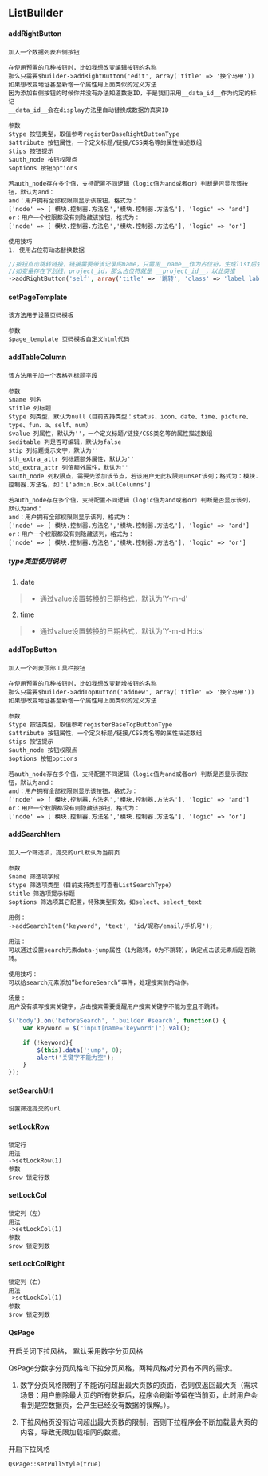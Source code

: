 ## ListBuilder

#### addRightButton
```blade
加入一个数据列表右侧按钮

在使用预置的几种按钮时，比如我想改变编辑按钮的名称
那么只需要$builder->addRightButton('edit', array('title' => '换个马甲'))
如果想改变地址甚至新增一个属性用上面类似的定义方法
因为添加右侧按钮的时候你并没有办法知道数据ID，于是我们采用__data_id__作为约定的标记
__data_id__会在display方法里自动替换成数据的真实ID

参数
$type 按钮类型，取值参考registerBaseRightButtonType
$attribute 按钮属性，一个定义标题/链接/CSS类名等的属性描述数组
$tips 按钮提示
$auth_node 按钮权限点
$options 按钮options

若auth_node存在多个值，支持配置不同逻辑（logic值为and或者or）判断是否显示该按钮，默认为and：
and：用户拥有全部权限则显示该按钮，格式为：
['node' => ['模块.控制器.方法名','模块.控制器.方法名'], 'logic' => 'and']
or：用户一个权限都没有则隐藏该按钮，格式为：
['node' => ['模块.控制器.方法名','模块.控制器.方法名'], 'logic' => 'or']
```

```blade
使用技巧
1. 使用占位符动态替换数据
```

```php
//按钮点击跳转链接，链接需要带该记录的name，只需用__name__作为占位符，生成list后会自动替换成该记录的真实name值
//如变量存在下划线，project_id，那么占位符就是 __project_id__，以此类推
->addRightButton('self', array('title' => '跳转', 'class' => 'label label-primary', 'href' => U('index', ['name' => '__name__'])));
```

#### setPageTemplate
```blade
该方法用于设置页码模板

参数
$page_template 页码模板自定义html代码
```

#### addTableColumn
```blade
该方法用于加一个表格列标题字段

参数
$name 列名 
$title 列标题
$type 列类型，默认为null（目前支持类型：status、icon、date、time、picture、type、fun、a、self、num）  
$value 列属性，默认为''，一个定义标题/链接/CSS类名等的属性描述数组
$editable 列是否可编辑，默认为false  
$tip 列标题提示文字，默认为''  
$th_extra_attr 列标题额外属性，默认为''  
$td_extra_attr 列值额外属性，默认为''
$auth_node 列权限点，需要先添加该节点，若该用户无此权限则unset该列；格式为：模块.控制器.方法名，如：['admin.Box.allColumns']

若auth_node存在多个值，支持配置不同逻辑（logic值为and或者or）判断是否显示该列，默认为and：
and：用户拥有全部权限则显示该列，格式为：
['node' => ['模块.控制器.方法名','模块.控制器.方法名'], 'logic' => 'and']
or：用户一个权限都没有则隐藏该列，格式为：
['node' => ['模块.控制器.方法名','模块.控制器.方法名'], 'logic' => 'or']
```

##### type类型使用说明
1. date
> + 通过value设置转换的日期格式，默认为'Y-m-d'
2. time
> + 通过value设置转换的日期格式，默认为'Y-m-d H:i:s'


#### addTopButton
```blade
加入一个列表顶部工具栏按钮

在使用预置的几种按钮时，比如我想改变新增按钮的名称
那么只需要$builder->addTopButton('addnew', array('title' => '换个马甲'))
如果想改变地址甚至新增一个属性用上面类似的定义方法

参数
$type 按钮类型，取值参考registerBaseTopButtonType
$attribute 按钮属性，一个定义标题/链接/CSS类名等的属性描述数组
$tips 按钮提示
$auth_node 按钮权限点
$options 按钮options

若auth_node存在多个值，支持配置不同逻辑（logic值为and或者or）判断是否显示该按钮，默认为and：
and：用户拥有全部权限则显示该按钮，格式为：
['node' => ['模块.控制器.方法名','模块.控制器.方法名'], 'logic' => 'and']
or：用户一个权限都没有则隐藏该按钮，格式为：
['node' => ['模块.控制器.方法名','模块.控制器.方法名'], 'logic' => 'or']
```

#### addSearchItem
```blade
加入一个筛选项，提交的url默认为当前页

参数
$name 筛选项字段
$type 筛选项类型（目前支持类型可查看ListSearchType）  
$title 筛选项提示标题
$options 筛选项其它配置，特殊类型有效，如select、select_text

用例：
->addSearchItem('keyword', 'text', 'id/昵称/email/手机号');

用法：
可以通过设置search元素data-jump属性（1为跳转，0为不跳转），确定点击该元素后是否跳转。

使用技巧：
可以给search元素添加”beforeSearch“事件，处理搜索前的动作。

场景：
用户没有填写搜索关键字，点击搜索需要提醒用户搜索关键字不能为空且不跳转。
```

```javascript
$('body').on('beforeSearch', '.builder #search', function() {
    var keyword = $("input[name='keyword']").val();

    if (!keyword){
        $(this).data('jump', 0);
        alert('关键字不能为空');
    }
});
```

#### setSearchUrl
```blade
设置筛选提交的url
```

#### setLockRow
```blade
锁定行
用法
->setLockRow(1)
参数
$row 锁定行数
```

#### setLockCol
```blade
锁定列（左）
用法
->setLockCol(1)
参数
$row 锁定列数
```

#### setLockColRight
```blade
锁定列（右）
用法
->setLockCol(1)
参数
$row 锁定列数
```

#### QsPage

开启关闭下拉风格， 默认采用数字分页风格

QsPage分数字分页风格和下拉分页风格，两种风格对分页有不同的需求。 

1. 数字分页风格限制了不能访问超出最大页数的页面，否则仅返回最大页（需求场景：用户删除最大页的所有数据后，程序会刷新停留在当前页，此时用户会看到是空数据页，会产生已经没有数据的误解。）。

2. 下拉风格页没有访问超出最大页数的限制，否则下拉程序会不断加载最大页的内容，导致无限加载相同的数据。



开启下拉风格

```
QsPage::setPullStyle(true) 
```
